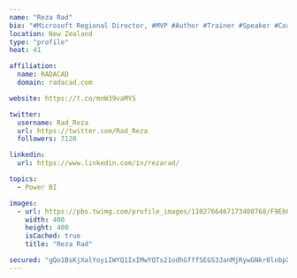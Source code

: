 ```yaml
---
name: "Reza Rad"
bio: "#Microsoft Regional Director, #MVP #Author #Trainer #Speaker #Coach #Consultant #PowerBI "
location: New Zealand
type: "profile"
heat: 41

affiliation:
  name: RADACAD
  domain: radacad.com

website: https://t.co/mnW39vaMYS

twitter:
  username: Rad_Reza
  url: https://twitter.com/Rad_Reza
  followers: 7120

linkedin:
  url: https://www.linkedin.com/in/rezarad/

topics:
  - Power BI

images:
  - url: https://pbs.twimg.com/profile_images/1102766467173408768/F9EbQENa_400x400.png
    width: 400
    height: 400
    isCached: true
    title: "Reza Rad"

secured: "gQo1BsKjXalYoyiIWYQ1IxIMwYQTs21odhGfffSEGS3JanMjRywGNkr0lnbpXnIz58b/meMC5wjJf+t/e/XPm80Kms5YhUnmzuS0p0vzLgq4YKflIoj+RkgI6wU0U96zxhEC6Q+fKiVvQHZp/mWoCebHbI1MCGLVHyrC6nK4mFkSz1VbPpj8FgWdB9cqDHYuDjH6gjAoaYmhnINEno3254ZEcUPPNbezJW5gpNmoXY6fuwV+xLYZVKPSfZpcxn5CqkBOm6aTKkizk6a9E4a2DRm3nX9wC4gVwvGyLSbf4U7mTtKEvjGXXiOyOfiG1gCT29S5u74uSc1QMYZUIT3llUtT97T2xWtppBVFtLeckiTlGPUGC7gw9ItZrEHWMGccXFim7lMQcXVH2OXSTUVlcYLQE2AMWtzATGftJLUAylY=;mDHQo9LRJb9EFCi3v5HZaw=="
---
```


